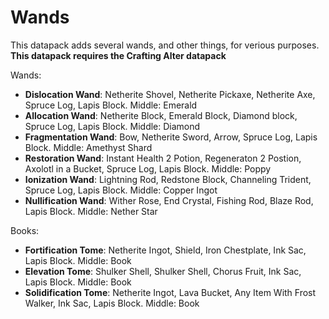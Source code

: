 # Wands

This datapack adds several wands, and other things, for verious purposes.\
**This datapack requires the Crafting Alter datapack**

Wands:

* **Dislocation Wand**: Netherite Shovel, Netherite Pickaxe, Netherite Axe, Spruce Log, Lapis Block. Middle: Emerald
* **Allocation Wand**: Netherite Block, Emerald Block, Diamond block, Spruce Log, Lapis Block. Middle: Diamond
* **Fragmentation Wand**: Bow, Netherite Sword, Arrow, Spruce Log, Lapis Block. Middle: Amethyst Shard
* **Restoration Wand**: Instant Health 2 Potion, Regeneraton 2 Postion, Axolotl in a Bucket, Spruce Log, Lapis Block. Middle: Poppy
* **Ionization Wand**: Lightning Rod, Redstone Block, Channeling Trident, Spruce Log, Lapis Block. Middle: Copper Ingot
* **Nullification Wand**: Wither Rose, End Crystal, Fishing Rod, Blaze Rod, Lapis Block. Middle: Nether Star

Books:

* **Fortification Tome**: Netherite Ingot, Shield, Iron Chestplate, Ink Sac, Lapis Block. Middle: Book
* **Elevation Tome**: Shulker Shell, Shulker Shell, Chorus Fruit, Ink Sac, Lapis Block. Middle: Book
* **Solidification Tome**: Netherite Ingot, Lava Bucket, Any Item With Frost Walker, Ink Sac, Lapis Block. Middle: Book

